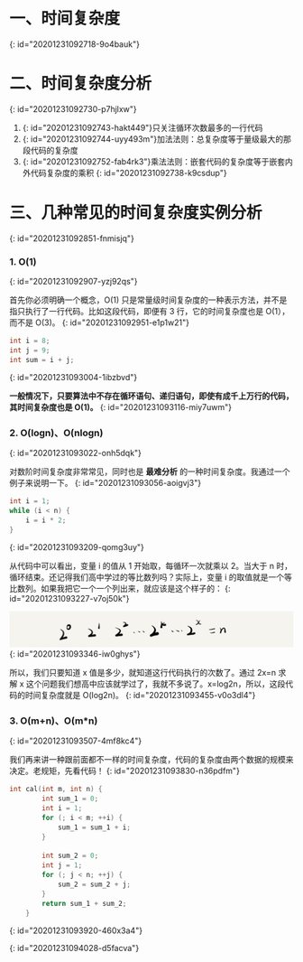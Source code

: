 # 一、时间复杂度
{: id="20201231092718-9o4bauk"}

# 二、时间复杂度分析
{: id="20201231092730-p7hjlxw"}

1. {: id="20201231092743-hakt449"}只关注循环次数最多的一行代码
2. {: id="20201231092744-uyy493m"}加法法则：总复杂度等于量级最大的那段代码的复杂度
3. {: id="20201231092752-fab4rk3"}乘法法则：嵌套代码的复杂度等于嵌套内外代码复杂度的乘积
{: id="20201231092738-k9csdup"}

# 三、几种常见的时间复杂度实例分析
{: id="20201231092851-fnmisjq"}

### 1. O(1)
{: id="20201231092907-yzj92qs"}

首先你必须明确一个概念，O(1) 只是常量级时间复杂度的一种表示方法，并不是指只执行了一行代码。比如这段代码，即便有 3 行，它的时间复杂度也是 O(1），而不是 O(3)。
{: id="20201231092951-e1p1w21"}

```c
int i = 8;
int j = 9;
int sum = i + j;
```
{: id="20201231093004-1ibzbvd"}

**一般情况下，只要算法中不存在循环语句、递归语句，即使有成千上万行的代码，其时间复杂度也是 Ο(1)。**
{: id="20201231093116-miy7uwm"}

### 2. O(logn)、O(nlogn)
{: id="20201231093022-onh5dqk"}

对数阶时间复杂度非常常见，同时也是 **最难分析** 的一种时间复杂度。我通过一个例子来说明一下。
{: id="20201231093056-aoigvj3"}

```c
int i = 1;
while (i < n) {
    i = i * 2;
}
```
{: id="20201231093209-qomg3uy"}

从代码中可以看出，变量 i 的值从 1 开始取，每循环一次就乘以 2。当大于 n 时，循环结束。还记得我们高中学过的等比数列吗？实际上，变量 i 的取值就是一个等比数列。如果我把它一个一个列出来，就应该是这个样子的：
{: id="20201231093227-v7oj50k"}

![9b1c88264e7a1a20b5954be9bc4bec9a.jpg](assets/20201231093453-ehignrf-9b1c88264e7a1a20b5954be9bc4bec9a.jpg)
{: id="20201231093346-iw0ghys"}

所以，我们只要知道 x 值是多少，就知道这行代码执行的次数了。通过 2x=n 求解 x 这个问题我们想高中应该就学过了，我就不多说了。x=log2n，所以，这段代码的时间复杂度就是 O(log2n)。
{: id="20201231093455-v0o3dl4"}

### 3. O(m+n)、O(m*n)
{: id="20201231093507-4mf8kc4"}

我们再来讲一种跟前面都不一样的时间复杂度，代码的复杂度由两个数据的规模来决定。老规矩，先看代码！
{: id="20201231093830-n36pdfm"}

```c
int cal(int m, int n) {
        int sum_1 = 0;
        int i = 1;
        for (; i < m; ++i) {
            sum_1 = sum_1 + i;
        }

        int sum_2 = 0;
        int j = 1;
        for (; j < n; ++j) {
            sum_2 = sum_2 + j;
        }
        return sum_1 + sum_2;
    }
```
{: id="20201231093920-460x3a4"}

{: id="20201231094028-d5facva"}
